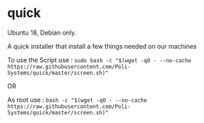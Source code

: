# quick
Ubuntu 18, Debian only.

A quick installer that install a few things needed on our machines

To use the Script use :
`sudo bash -c "$(wget -qO - --no-cache https://raw.githubusercontent.com/Poli-Systems/quick/master/screen.sh)"`

OR

As root use :
`bash -c "$(wget -qO - --no-cache https://raw.githubusercontent.com/Poli-Systems/quick/master/screen.sh)"`
